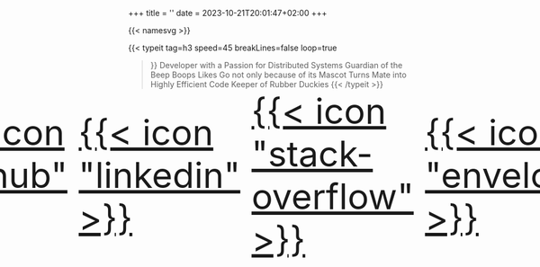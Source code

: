 +++
title = ''
date = 2023-10-21T20:01:47+02:00
+++

{{< namesvg >}}

{{< typeit
  tag=h3
  speed=45
  breakLines=false
  loop=true
>}}
Developer with a Passion for Distributed Systems
Guardian of the Beep Boops
Likes Go not only because of its Mascot
Turns Mate into Highly Efficient Code
Keeper of Rubber Duckies
{{< /typeit >}}

</br>

<div style="
    float: left;
    font-size: 4.5em;
    display: flex;
	flex-direction: row;
	justify-content: center;
	align-items: center;
    column-gap: 20px;
	width: 100%;
    margin-top: -30px;
">
    <a href="https://github.com/DominicWuest" target="_blank">{{< icon "github" >}}</a>
    <a href="https://www.linkedin.com/in/dominic-wuest" target="_blank">{{< icon "linkedin" >}}</a>
    <a href="https://stackoverflow.com/users/10639068/dwuest" target="_blank">{{< icon "stack-overflow" >}}</a>
    <a href="mailto:dwuest@student.ethz.ch" target="_blank">{{< icon "envelope" >}}</a>
</div>
